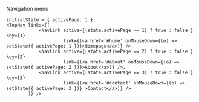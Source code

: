 Navigation menu
    
    initialState = { activePage: 1 };
    <TopNav links={[
                <NavLink active={(state.activePage == 1) ? true : false } key={1} 
                         link={(<a href='#home' onMouseDown={(o) => setState({ activePage: 1 })}>Homepage</a>)} />,
                <NavLink active={(state.activePage == 2) ? true : false } key={2} 
                         link={(<a href='#about' onMouseDown={(o) => setState({ activePage: 2 })}>About</a>)} />,
                <NavLink active={(state.activePage == 3) ? true : false } key={3} 
                         link={(<a href='#contact' onMouseDown={(o) => setState({ activePage: 3 })} >Contact</a>)} /> 
            ]} />
